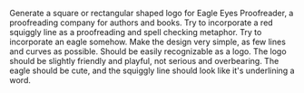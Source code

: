 Generate a square or rectangular shaped logo for Eagle Eyes Proofreader, a proofreading company for authors and books. Try to incorporate a red squiggly line as a proofreading and spell checking metaphor. Try to incorporate an eagle somehow. Make the design very simple, as few lines and curves as possible. Should be easily recognizable as a logo. The logo should be slightly friendly and playful, not serious and overbearing. The eagle should be cute, and the squiggly line should look like it's underlining a word.
